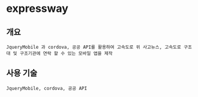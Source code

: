 # expressway

## 개요 
    JqueryMobile 과 cordova, 공공 API를 활용하여 고속도로 위 사고뉴스, 고속도로 구조대 및 구조기관에 연락 할 수 있는 모바일 앱을 제작

## 사용 기술
    JqueryMobile, cordova, 공공 API
